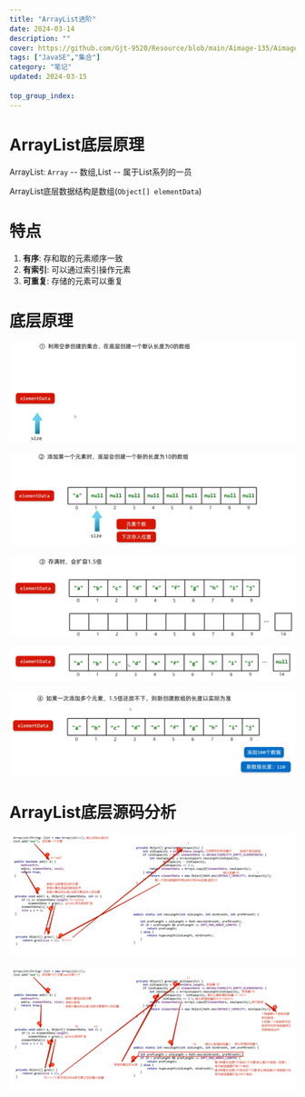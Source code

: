 ```yaml
---
title: "ArrayList进阶"
date: 2024-03-14
description: ""
cover: https://github.com/Gjt-9520/Resource/blob/main/Aimage-135/Aimage72.jpg?raw=true
tags: ["JavaSE","集合"]
category: "笔记"
updated: 2024-03-15

top_group_index:
---
```


# ArrayList底层原理

ArrayList: `Array` -- 数组,List -- 属于List系列的一员            

ArrayList底层数据结构是数组(`Object[] elementData`)

# 特点

1. **有序**: 存和取的元素顺序一致
2. **有索引**: 可以通过索引操作元素
3. **可重复**: 存储的元素可以重复

# 底层原理

![ArrayList底层原理1](../images/ArrayList底层原理1.png)

![ArrayList底层原理2](../images/ArrayList底层原理2.png)

![ArrayList底层原理3](../images/ArrayList底层原理3.png)

![ArrayList底层原理4](../images/ArrayList底层原理4.png)

![ArrayList底层原理5](../images/ArrayList底层原理5.png)

# ArrayList底层源码分析

![ArrayList底层原理源码1](../images/ArrayList底层原理源码1.png)

![ArrayList底层原理源码2](../images/ArrayList底层原理源码2.png)